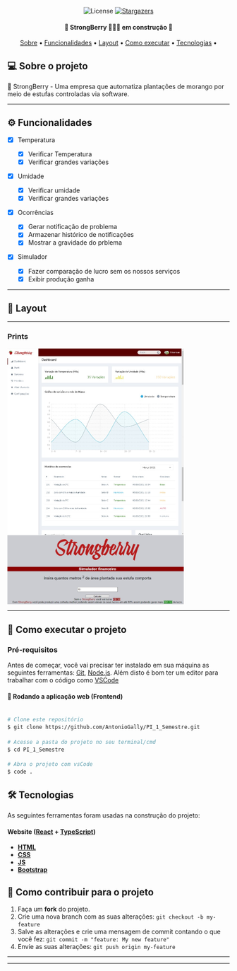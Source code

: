 <p align="center">
   <img alt="License" src="https://img.shields.io/badge/license-MIT-brightgreen">
   <a href="https://github.com/AntonioGally/PI_1_Semestre/stargazers">
    <img alt="Stargazers" src="https://img.shields.io/github/stars/AntonioGally/PI_1_Semestre?style=social">
  </a>

</p>
<!-- 
<h1 align="center">
    <img alt="Nasa API Project Banner" title="Banner" src="./src/assets/readme/banner.jpeg" />
</h1> -->

<h4 align="center"> 
	🚧 StrongBerry 🍓🍓🍓 em construção  🚧
</h4>

<p align="center">
 <a href="#-sobre-o-projeto">Sobre</a> •
 <a href="#-funcionalidades">Funcionalidades</a> •
 <a href="#-layout">Layout</a> • 
 <a href="#-como-executar-o-projeto">Como executar</a> • 
 <a href="#-tecnologias">Tecnologias</a> • 
</p>

## 💻 Sobre o projeto

🍓 StrongBerry - Uma empresa que automatiza plantações de morango por meio de estufas controladas via software.

---

## ⚙️ Funcionalidades

- [x] Temperatura

  - [x] Verificar Temperatura
  - [x] Verificar grandes variações

- [x] Umidade

  - [x] Verificar umidade
  - [x] Verificar grandes variações

- [x] Ocorrências

  - [x] Gerar notificação de problema
  - [x] Armazenar histórico de notificações
  - [x] Mostrar a gravidade do prblema

- [x] Simulador

  - [x] Fazer comparação de lucro sem os nossos serviços
  - [x] Exibir produção ganha

---

## 🎨 Layout

---

### Prints

<p align="center" style="display: flex; align-items: flex-start; justify-content: center; flex-direction:column;">
  <img alt="print" title="#print" src="./prints/print1.jpeg" width="400px">
  <img alt="print2" title="#print2" src="./prints/printSimulador.jpeg" width="400px">
</p>

---

## 🚀 Como executar o projeto

### Pré-requisitos

Antes de começar, você vai precisar ter instalado em sua máquina as seguintes ferramentas:
[Git](https://git-scm.com), [Node.js](https://nodejs.org/en/).
Além disto é bom ter um editor para trabalhar com o código como [VSCode](https://code.visualstudio.com/)

#### 🧭 Rodando a aplicação web (Frontend)

```bash

# Clone este repositório
$ git clone https://github.com/AntonioGally/PI_1_Semestre.git

# Acesse a pasta do projeto no seu terminal/cmd
$ cd PI_1_Semestre

# Abra o projeto com vsCode
$ code .

```

## 🛠 Tecnologias

As seguintes ferramentas foram usadas na construção do projeto:

#### **Website** ([React](https://reactjs.org/) + [TypeScript](https://www.typescriptlang.org/))

- **[HTML](https://www.w3schools.com/html/)**
- **[CSS](https://www.w3schools.com/css/)**
- **[JS](https://developer.mozilla.org/pt-BR/docs/Web/JavaScript)**
- **[Bootstrap](https://getbootstrap.com)**

## 💪 Como contribuir para o projeto

1. Faça um **fork** do projeto.
2. Crie uma nova branch com as suas alterações: `git checkout -b my-feature`
3. Salve as alterações e crie uma mensagem de commit contando o que você fez: `git commit -m "feature: My new feature"`
4. Envie as suas alterações: `git push origin my-feature`

---

<!-- ## 🦸 Autor

<a href="https://www.antoniogally.tk/#/">
 <img style="border-radius: 50%;" src="https://avatars.githubusercontent.com/u/68209906?s=400&u=9aff0928539caef8c416bd5af1fea76714ac8fb6&v=4" width="100px;" alt=""/>
 <br />
 <br /> -->

---
